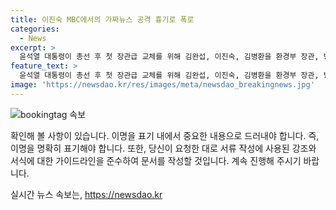 ```yaml
---
title: 이진숙 MBC에서의 가짜뉴스 공격 흉기로 폭로
categories:
  - News
excerpt: >
  윤석열 대통령이 총선 후 첫 장관급 교체를 위해 김완섭, 이진숙, 김병환을 환경부 장관, 방송통신위원장, 금융위원장 후보로 지명했다. 이진숙 후보는 논란을 일으키는 보도를 비판하고, 공영방송의 독립성을 강조했다. 김완섭 후보는 환경 정책의 특수성을 감안하며 글로벌 스탠더드를 참고할 것이라 밝혔고, 김병환 후보는 금융정책 목표를 조화롭게 이루겠다고 전했다. (총 단어수: 150)
feature_text: >
  윤석열 대통령이 총선 후 첫 장관급 교체를 위해 김완섭, 이진숙, 김병환을 환경부 장관, 방송통신위원장, 금융위원장 후보로 지명했다. 이진숙 후보는 논란을 일으키는 보도를 비판하고, 공영방송의 독립성을 강조했다. 김완섭 후보는 환경 정책의 특수성을 감안하며 글로벌 스탠더드를 참고할 것이라 밝혔고, 김병환 후보는 금융정책 목표를 조화롭게 이루겠다고 전했다. (총 단어수: 150)
image: 'https://newsdao.kr/res/images/meta/newsdao_breakingnews.jpg'
---
```


<p><img src="https://newsdao.kr/res/images/meta/newsdao_breakingnews.jpg" alt="bookingtag 속보" /></p>

<p>확인해 볼 사항이 있습니다. 이명을 표기 내에서 중요한 내용으로 드러내야 합니다. 즉, 이명을 명확히 표기해야 합니다. 또한, 당신이 요청한 대로 서류 작성에 사용된 강조와 서식에 대한 가이드라인을 준수하여 문서를 작성할 것입니다. 계속 진행해 주시기 바랍니다.</p>
실시간 뉴스 속보는, <a href="https://newsdao.kr" rel="dofollow">https://newsdao.kr</a>


